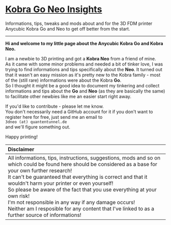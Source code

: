# [Kobra Go Neo Insights](https://1coderookie.github.io/KobraGoNeoInsights/)
Informations, tips, tweaks and mods about and for the 3D FDM printer Anycubic Kobra Go and Neo to get off better from the start.
  
---
  
**Hi and welcome to my little page about the Anycubic Kobra Go and Kobra Neo.**  
  
I am a newbie to 3D printing and got a **Kobra Neo** from a friend of mine.  
As it came with some minor problems and needed a bit of tinker love, I was trying to find informations and tips specifically about the **Neo**. It turned out that it wasn't an easy mission as it's pretty new to the Kobra family - most of the (still rare) informations were about the Kobra **Go**.  
So I thought it might be a good idea to document my tinkering and collect informations and tips about the **Go** and **Neo** (as they are basically the same) to facilitate other newbies like me an easier start right away.  
  
If you'd like to contribute - please let me know.  
You don't necessarily need a GitHub account for it if you don't want to register here for free, just send me an email to  <br> `3dneo (at) quantentunnel.de` </br> and we'll figure something out.   
  
Happy printing!   
  
| Disclaimer |
|:-----------|
| All informations, tips, instructions, suggestions, mods and so on which could be found here should be considered as a base for your own further research! <br> It can't be guaranteed that everything is correct and that it wouldn't harm your printer or even yourself! <br> So please be aware of the fact that you use everything at your own risk! <br> I'm not responsible in any way if any damage occurs! <br> Neither am I resposible for any content that I've linked to as a further source of informations! |   

